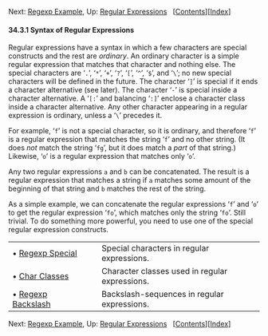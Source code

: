 

Next: [Regexp Example](Regexp-Example.html), Up: [Regular Expressions](Regular-Expressions.html)   \[[Contents](index.html#SEC_Contents "Table of contents")]\[[Index](Index.html "Index")]

#### 34.3.1 Syntax of Regular Expressions

Regular expressions have a syntax in which a few characters are special constructs and the rest are *ordinary*. An ordinary character is a simple regular expression that matches that character and nothing else. The special characters are ‘`.`’, ‘`*`’, ‘`+`’, ‘`?`’, ‘`[`’, ‘`^`’, ‘`$`’, and ‘`\`’; no new special characters will be defined in the future. The character ‘`]`’ is special if it ends a character alternative (see later). The character ‘`-`’ is special inside a character alternative. A ‘`[:`’ and balancing ‘`:]`’ enclose a character class inside a character alternative. Any other character appearing in a regular expression is ordinary, unless a ‘`\`’ precedes it.

For example, ‘`f`’ is not a special character, so it is ordinary, and therefore ‘`f`’ is a regular expression that matches the string ‘`f`’ and no other string. (It does *not* match the string ‘`fg`’, but it does match a *part* of that string.) Likewise, ‘`o`’ is a regular expression that matches only ‘`o`’.

Any two regular expressions `a` and `b` can be concatenated. The result is a regular expression that matches a string if `a` matches some amount of the beginning of that string and `b` matches the rest of the string.

As a simple example, we can concatenate the regular expressions ‘`f`’ and ‘`o`’ to get the regular expression ‘`fo`’, which matches only the string ‘`fo`’. Still trivial. To do something more powerful, you need to use one of the special regular expression constructs.

|                                             |    |                                                |
| :------------------------------------------ | -- | :--------------------------------------------- |
| • [Regexp Special](Regexp-Special.html)     |    | Special characters in regular expressions.     |
| • [Char Classes](Char-Classes.html)         |    | Character classes used in regular expressions. |
| • [Regexp Backslash](Regexp-Backslash.html) |    | Backslash-sequences in regular expressions.    |

Next: [Regexp Example](Regexp-Example.html), Up: [Regular Expressions](Regular-Expressions.html)   \[[Contents](index.html#SEC_Contents "Table of contents")]\[[Index](Index.html "Index")]
